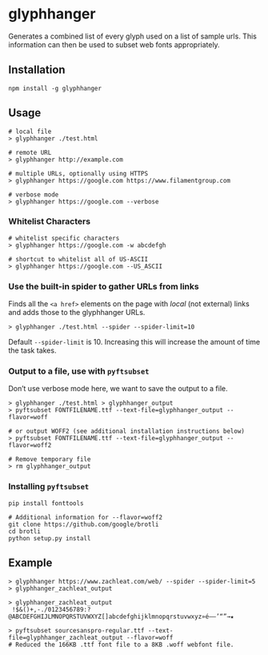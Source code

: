 # glyphhanger

Generates a combined list of every glyph used on a list of sample urls. This information can then be used to subset web fonts appropriately.

## Installation

```
npm install -g glyphhanger
```

## Usage

```
# local file
> glyphhanger ./test.html

# remote URL
> glyphhanger http://example.com

# multiple URLs, optionally using HTTPS
> glyphhanger https://google.com https://www.filamentgroup.com

# verbose mode
> glyphhanger https://google.com --verbose
```

### Whitelist Characters

```
# whitelist specific characters
> glyphhanger https://google.com -w abcdefgh

# shortcut to whitelist all of US-ASCII
> glyphhanger https://google.com --US_ASCII
```

### Use the built-in spider to gather URLs from links

Finds all the `<a href>` elements on the page with *local* (not external) links and adds those to the glyphhanger URLs.

```
> glyphhanger ./test.html --spider --spider-limit=10
```

Default `--spider-limit` is 10. Increasing this will increase the amount of time the task takes.

### Output to a file, use with `pyftsubset`

Don’t use verbose mode here, we want to save the output to a file.

```
> glyphhanger ./test.html > glyphhanger_output
> pyftsubset FONTFILENAME.ttf --text-file=glyphhanger_output --flavor=woff

# or output WOFF2 (see additional installation instructions below)
> pyftsubset FONTFILENAME.ttf --text-file=glyphhanger_output --flavor=woff2

# Remove temporary file
> rm glyphhanger_output
```

### Installing `pyftsubset`

```
pip install fonttools

# Additional information for --flavor=woff2
git clone https://github.com/google/brotli
cd brotli
python setup.py install
```

## Example

```
> glyphhanger https://www.zachleat.com/web/ --spider --spider-limit=5 > glyphhanger_zachleat_output

> glyphhanger_zachleat_output
 !$&()+,-./0123456789:?@ABCDEFGHIJLMNOPQRSTUVWXYZ[]abcdefghijklmnopqrstuvwxyz»é–—’“”→★

> pyftsubset sourcesanspro-regular.ttf --text-file=glyphhanger_zachleat_output --flavor=woff
# Reduced the 166KB .ttf font file to a 8KB .woff webfont file.
``` 
